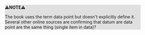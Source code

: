 <div style="margin:2em; background-color: #e0e0e0;">

<strong>⚠️NOTE️️️⚠️</strong>

The book uses the term data point but doesn't explicitly define it. Several other online sources are confirming that datum are data point are the same thing (single item in data)?
</div>


